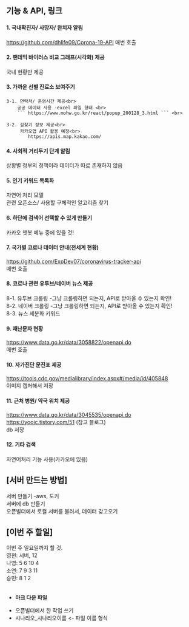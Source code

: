 ## 기능 & API, 링크

#### 1. 국내확진자/ 사망자/ 완치자 알림
https://github.com/dhlife09/Corona-19-API
매번 호출

#### 2. 팬데믹 바이러스 비교 그래프(시각화) 제공
국내 현황만 제공

#### 3. 가까운 선별 진료소 보여주기
    3-1. 연락처/ 운영시간 제공<br>
        공공 데이터 사용 -excel 파일 형태 <br>
        ``` https://www.mohw.go.kr/react/popup_200128_3.html ``` <br>

    3-2. 길찾기 정보 제공<br>
         카카오맵 API 활용 예정<br>
            https://apis.map.kakao.com/

#### 4. 사회적 거리두기 단계 알림
상황별 정부의 정책이라 데이터가 따로 존재하지 않음 

#### 5. 인기 키워드 목록화
자연어 처리 모델<br>
관련 오픈소스/ 사용할 구체적인 알고리즘 찾기

#### 6. 하단에 검색어 선택할 수 있게 만들기
카카오 챗봇 메뉴 중에 있을 것!

#### 7. 국가별 코로나 데이터 안내(전세계 현황)
https://github.com/ExpDev07/coronavirus-tracker-api <br>
매번 호출

#### 8. 코로나 관련 유투브/네이버 뉴스 제공
8-1. 유투브 크롤링 -그냥 크롤링하면 되는지, API로 받아올 수 있는지 확인!<br>
8-2. 네이버 크롤링 -그냥 크롤링하면 되는지, API로 받아올 수 있는지 확인!<br>
8-3. 뉴스 세분화 키워드

#### 9. 재난문자 현황
https://www.data.go.kr/data/3058822/openapi.do <br>
매번 호출

#### 10. 자가진단 문진표 제공
https://tools.cdc.gov/medialibrary/index.aspx#/media/id/405848 <br>
이미지 캡처해서 저장

#### 11. 근처 병원/ 약국 위치 제공
https://www.data.go.kr/data/3045535/openapi.do <br>
https://yooic.tistory.com/51 (참고 블로그) <br>
db 저장

#### 12. 기타 검색
자연어처리 기능 사용(카카오에 있음)


## [서버 만드는 방법]
서버 만들기 -aws, 도커 <br>
서버에 db 만들기 <br>
오픈빌더에서 로컬 서버를 불러서, 데이터 갖고오기 <br>

## [이번 주 할일]
이번 주 일요일까지 할 것. <br>
영현: 서버, 12  <br>
나영: 5 6 10 4 <br>
소연: 7 9  3 11 <br>
승민: 8 1 2 <br> <br>

* <b>마크 다운 파일 </b>
- 오픈빌더에서 한 작업 쓰기
- 시나리오_시나리오이름 <- 파일 이름 형식

